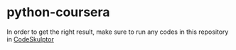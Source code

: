 # python-coursera

In order to get the right result, make sure to run any codes in this repository
in [CodeSkulptor](http://www.codeskulptor.org/)
